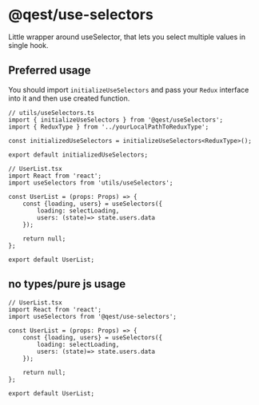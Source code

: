 # @qest/use-selectors   

Little wrapper around useSelector, that lets you select multiple values in single hook.

## Preferred usage

You should import `initializeUseSelectors` and pass your `Redux` interface into it and then use created function.

```tsx
// utils/useSelectors.ts
import { initializeUseSelectors } from '@qest/useSelectors';
import { ReduxType } from '../yourLocalPathToReduxType';

const initializedUseSelectors = initializeUseSelectors<ReduxType>();

export default initializedUseSelectors;
```

```tsx
// UserList.tsx
import React from 'react';
import useSelectors from 'utils/useSelectors';

const UserList = (props: Props) => {
    const {loading, users} = useSelectors({
        loading: selectLoading,
        users: (state)=> state.users.data
    });

    return null;
};

export default UserList;
```

## no types/pure js usage

```tsx
// UserList.tsx
import React from 'react';
import useSelectors from '@qest/use-selectors';

const UserList = (props: Props) => {
    const {loading, users} = useSelectors({
        loading: selectLoading,
        users: (state)=> state.users.data
    });

    return null;
};

export default UserList;
```
